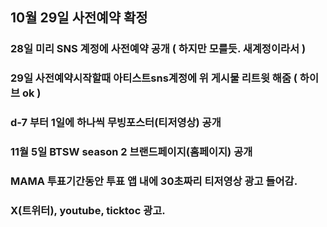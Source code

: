 

## 10월 29일 사전예약 확정

### 28일 미리 SNS 계정에 사전예약 공개 ( 하지만 모를듯. 새계정이라서 )

### 29일 사전예약시작할때 아티스트sns계정에 위 게시물 리트윗 해줌 ( 하이브 ok )

### d-7 부터 1일에 하나씩 무빙포스터(티저영상) 공개 

### 11월 5일 BTSW season 2  브랜드페이지(홈페이지) 공개

### MAMA 투표기간동안  투표 앱 내에 30초짜리 티저영상 광고 들어감.

### X(트위터), youtube, ticktoc 광고. 